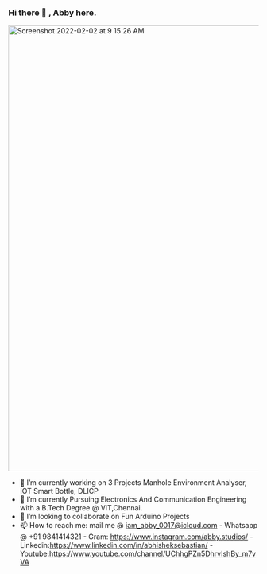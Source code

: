 ### Hi there 👋 , Abby here.
<img width="897" alt="Screenshot 2022-02-02 at 9 15 26 AM" src="https://user-images.githubusercontent.com/72368959/152089925-d3baef27-399d-4b3b-b67b-a3581f0991ff.png">

- 🔭 I’m currently working on 3 Projects  Manhole Environment Analyser, IOT Smart Bottle, DLICP
- 🌱 I’m currently Pursuing Electronics And Communication Engineering with a B.Tech Degree @ VIT,Chennai.
- 👯 I’m looking to collaborate on Fun Arduino Projects
- 📫 How to reach me: mail me  @  iam_abby_0017@icloud.com 
                     -  Whatsapp @ +91 9841414321
                     - Gram: https://www.instagram.com/abby.studios/
                     - Linkedin:https://www.linkedin.com/in/abhisheksebastian/
                     - Youtube:https://www.youtube.com/channel/UChhgPZn5DhrvIshBy_m7vVA

